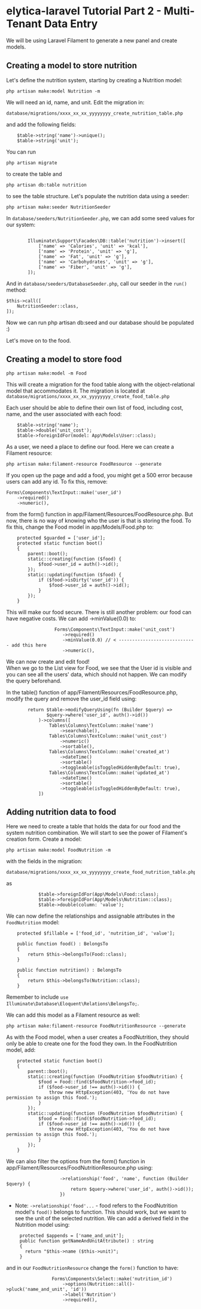 # elytica-laravel Tutorial Part 2 - Multi-Tenant Data Entry

We will be using Laravel Filament to generate a new panel and create models.

## Creating a model to store nutrition
Let's define the nutrition system, starting by creating a Nutrition model:

```
php artisan make:model Nutrition -m
```
We will need an id, name, and unit. Edit the migration in:

```
database/migrations/xxxx_xx_xx_yyyyyyyy_create_nutrition_table.php
```
and add the following fields:
```
    $table->string('name')->unique();
    $table->string('unit');  
```

You can run 
```
php artisan migrate
```
to create the table and 
```
php artisan db:table nutrition
```
to see the table structure.
Let's populate the nutrition data using a seeder:

```
php artisan make:seeder NutritionSeeder
```
In `database/seeders/NutritionSeeder.php`, we can add some seed values for our system:
```
        
        Illuminate\Support\Facades\DB::table('nutrition')->insert([
            ['name' => 'Calories', 'unit' => 'kcal'],
            ['name' => 'Protein', 'unit' => 'g'],
            ['name' => 'Fat', 'unit' => 'g'],
            ['name' => 'Carbohydrates', 'unit' => 'g'],
            ['name' => 'Fiber', 'unit' => 'g'],
        ]);
```
And in `database/seeders/DatabaseSeeder.php`, call our seeder in the `run()` method:

```
$this->call([
    NutritionSeeder::class,                                                                       
]); 
```
Now we can run php artisan db:seed and our database should be populated :)

Let's move on to the food.

## Creating a model to store food
```
php artisan make:model -m Food
```
This will create a migration for the food table along with the object-relational model that accommodates it.
The migration is located at `database/migrations/xxxx_xx_xx_yyyyyyyy_create_food_table.php`

Each user should be able to define their own list of food, including cost, name, and the user associated with each food:
```
    $table->string('name');
    $table->double('unit_cost');
    $table->foreignIdFor(model: App\Models\User::class);
```
As a user, we need a place to define our food. Here we can create a Filament resource:

```
php artisan make:filament-resource FoodResource --generate
```

If you open up the page and add a food, you might get a 500 error because users can add any id. To fix this, remove:
```
Forms\Components\TextInput::make('user_id')
    ->required()                                                                      
    ->numeric(),
```
from the form() function in app/Filament/Resources/FoodResource.php. But now, there is no way of knowing who the user is that is storing the food. To fix this, change the Food model in app/Models/Food.php to:
```
    protected $guarded = ['user_id'];
    protected static function boot()
    {
        parent::boot();
        static::creating(function ($food) {
            $food->user_id = auth()->id();
        });
        static::updating(function ($food) {
            if ($food->isDirty('user_id')) {
                $food->user_id = auth()->id();
            }
        });
    }
```
This will make our food secure. There is still another problem: our food can have negative costs. We can add ->minValue(0.0) to:
```
                  Forms\Components\TextInput::make('unit_cost')                                             
                     ->required()
                     ->minValue(0.0) // < ----------------------------- add this here
                     ->numeric(),

```
We can now create and edit food!<br>
When we go to the List view for Food, we see that the User id is visible and you can see all the users' data, which should not happen. We can modify the query beforehand.

In the table() function of app/Filament/Resources/FoodResource.php, modify the query and remove the user_id field using:
```
        return $table->modifyQueryUsing(fn (Builder $query) =>
               $query->where('user_id', auth()->id())
            )->columns([
                Tables\Columns\TextColumn::make('name')
                    ->searchable(),
                Tables\Columns\TextColumn::make('unit_cost')
                    ->numeric()
                    ->sortable(),
                Tables\Columns\TextColumn::make('created_at')
                    ->dateTime()
                    ->sortable()
                    ->toggleable(isToggledHiddenByDefault: true),
                Tables\Columns\TextColumn::make('updated_at')
                    ->dateTime()
                    ->sortable()
                    ->toggleable(isToggledHiddenByDefault: true),
            ])
```
## Adding nutrition data to food
Here we need to create a table that holds the data for our food and the system nutrition combination. We will start to see the power of Filament's creation form. Create a model:
```
php artisan make:model FoodNutrition -m
```
with the fields in the migration:

```
database/migrations/xxxx_xx_xx_yyyyyyyy_create_food_nutrition_table.php
```
as
```
            $table->foreignIdFor(App\Models\Food::class);                            
            $table->foreignIdFor(App\Models\Nutrition::class);
            $table->double(column: 'value');     
``` 
We can now define the relationships and assignable attributes in the `FoodNutrition` model:
```
    protected $fillable = ['food_id', 'nutrition_id', 'value'];

    public function food() : BelongsTo
    {
        return $this->belongsTo(Food::class);
    }

    public function nutrition() : BelongsTo
    {
        return $this->belongsTo(Nutrition::class);
    }
```
Remember to include `use Illuminate\Database\Eloquent\Relations\BelongsTo;`.

We can add this model as a Filament resource as well:
```
php artisan make:filament-resource FoodNutritionResource --generate
```
As with the Food model, when a user creates a FoodNutrition, they should only be able to create one for the food they own. In the FoodNutrition model, add:

```
    protected static function boot()
    {
        parent::boot();
        static::creating(function (FoodNutrition $foodNutrition) {
            $food = Food::find($foodNutrition->food_id);
            if ($food->user_id !== auth()->id()) {
                throw new HttpException(403, 'You do not have permission to assign this food.');
            }
        });
        static::updating(function (FoodNutrition $foodNutrition) {
            $food = Food::find($foodNutrition->food_id);
            if ($food->user_id !== auth()->id()) {
                throw new HttpException(403, 'You do not have permission to assign this food.');
            }
        });
    }
```

We can also filter the options from the form() function in app/Filament/Resources/FoodNutritionResource.php using:
```
                    ->relationship('food', 'name', function (Builder $query) {
                        return $query->where('user_id', auth()->id());
                    })
```
* Note: `->relationship('food'...` - food refers to the FoodNutrition model's `food()` belongs to function.
This should work, but we want to see the unit of the selected nutrition. We can add a derived field in the Nutrition model using:

```
     protected $appends = ['name_and_unit'];
     public function getNameAndUnitAttribute() : string
     {
       return "$this->name ($this->unit)";
     }
```
and in our `FoodNutritionResource` change the `form()` function to have:
```
                 Forms\Components\Select::make('nutrition_id')
                     ->options(Nutrition::all()->pluck('name_and_unit', 'id'))
                     ->label('Nutrition')
                     ->required(),
```
